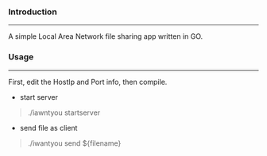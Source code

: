 ### Introduction
---
A simple Local Area Network file sharing app written in GO.

### Usage
---

First, edit the HostIp and Port info, then compile.

* start server
> ./iawntyou startserver

* send file as client
> ./iwantyou send ${filename}
